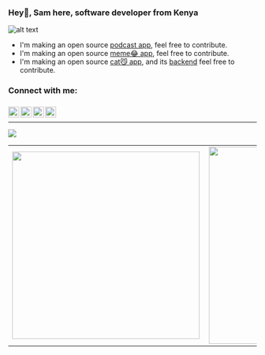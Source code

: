 ### Hey👋, Sam here, software developer from Kenya

![alt text](https://media.giphy.com/media/Z1kpfgtHmpWHS/giphy.gif)



- I'm making an open source [podcast app](https://github.com/sababuvercetti/podcastic), feel free to contribute.
- I'm making an open source [meme😂 app](https://github.com/sababuvercetti/meem), feel free to contribute.
- I'm making an open source [cat😼 app](https://github.com/sababuvercetti/el_gato), and its [backend](https://github.com/sababuvercetti/ElGatoBackend) feel free to contribute.


### Connect with me:


###
[<img align="left" alt="Sabesan | Twitter" width="22px" height="22px" src="https://cdn2.iconfinder.com/data/icons/social-media-2285/512/1_Twitter2_colored_svg-512.png" />][twitter]
[<img align="left" alt="Sabesan | LinkedIn" width="22px" height="22px" src="https://cdn2.iconfinder.com/data/icons/social-media-2285/512/1_Linkedin_unofficial_colored_svg-512.png" />][linkedin]
[<img align="left" alt="Sabesan | Instagram" width="22px" height="22px" src="https://cdn2.iconfinder.com/data/icons/social-media-2285/512/1_Instagram_colored_svg_1-512.png" />][instagram]
[<img align="left" alt="Sabesan | Facebook" width="22px" height="22px" src="https://cdn1.iconfinder.com/data/icons/logotypes/32/square-facebook-128.png" />][facebook]

###
<br />

---

[twitter]: https://twitter.com/sababuvercetti
[instagram]: https://www.instagram.com/sababuvercetti
[linkedin]: https://www.linkedin.com/in/sababuvercetti
[facebook]: https://www.facebook.com/people/Samuel-Baraka-Bushuru/100004990895661/


<table>
<tr>
<td><img width="380px" align="left" src="https://github-readme-stats.vercel.app/api?username=sababuvercetti&show_icons=true&count_private=true&include_all_commits&theme=tokyonight"/></td>
<td><img width="400px" align="left" src="https://github-readme-streak-stats.herokuapp.com/?user=sababuvercetti&show_icons=true&locale=en&layout=compact&theme=tokyonight"/></td>
<a href="https://github.com/sababuvercetti">
  <img align="center" src="https://github-readme-stats.anuraghazra1.vercel.app/api/top-langs/?username=sababuvercetti&layout=compact&theme=radical" />
</a>



